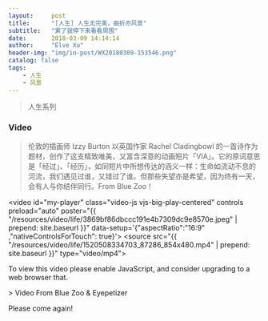 ```yaml
---
layout:     post
title:      "[人生] 人生无完美，曲折亦风景"
subtitle:   "累了就停下来看看周围"
date:       2018-03-09 14:14:14
author:     "Elve Xu"
header-img: "img/in-post/WX20180309-153546.png"
catalog: false
tags:
    - 人生
    - 风景
---
```


> 人生系列

<h3>Video</h3>

<link href="{{ "/video.js/video-js.min.css" | prepend: site.baseurl }}" rel="stylesheet">
<script src="{{ "/video.js/video.min.js" | prepend: site.baseurl }}"></script>

> 伦敦的插画师 Izzy Burton 以英国作家 Rachel Cladingbowl 的一首诗作为题材，创作了这支精致唯美，又富含深意的动画短片「VIA」。它的原词意思是「经过」、「经历」，如同短片中所想传达的涵义一样：生命如流动不息的河流，我们遇见过谁，又错过了谁。但那些失望亦是希望，因为终有一天，会有人与你结伴同行。From Blue Zoo！

<video
    id="my-player"
    class="video-js vjs-big-play-centered"
    controls
    preload="auto"
    poster="{{ "/resources/video/life/3869bf86dbccc191e4b7309dc9e8570e.jpeg" | prepend: site.baseurl }}"
    data-setup='{"aspectRatio":"16:9" ,"nativeControlsForTouch": true}'>
  <source src="{{ "/resources/video/life/1520508334703_87286_854x480.mp4" | prepend: site.baseurl }}" type="video/mp4"></source>
  <p class="vjs-no-js">
    To view this video please enable JavaScript, and consider upgrading to a web browser that.
  </p>
</video>
> Video From Blue Zoo & Eyepetizer

<p>Please come again!</p>



